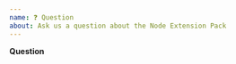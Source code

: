 ```yaml
---
name: ❓ Question
about: Ask us a question about the Node Extension Pack
---
```


**Question**

<!-- Ask your question clearly and concisely. -->
